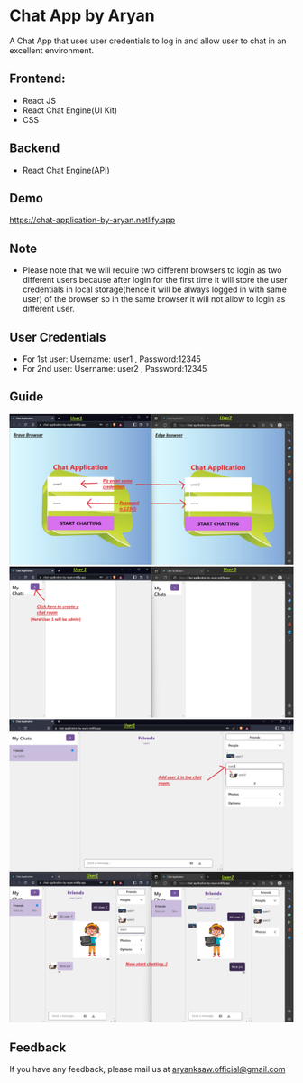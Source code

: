 
# Chat App by Aryan

A Chat App that uses user credentials to log in and allow user to chat in an excellent environment.




## Frontend:

- React JS
- React Chat Engine(UI Kit)
- CSS




## Backend

 - React Chat Engine(API)

## Demo

https://chat-application-by-aryan.netlify.app

## Note
- Please  note that we will require two different browsers to login as two different users because after login for the first time it will store the user credentials in local storage(hence it will be always logged in with same user) of the browser so in the same browser it will not allow to login as different user. 

## User Credentials 
- For 1st user: Username: user1 , Password:12345
- For 2nd user: Username: user2 , Password:12345

## Guide

![App Screenshot](Screenshots/img1.jpg)
![App Screenshot](Screenshots/img2.jpg)
![App Screenshot](Screenshots/img3.jpg)
![App Screenshot](Screenshots/img4.jpg)



## Feedback

If you have any feedback, please mail us at aryanksaw.official@gmail.com

